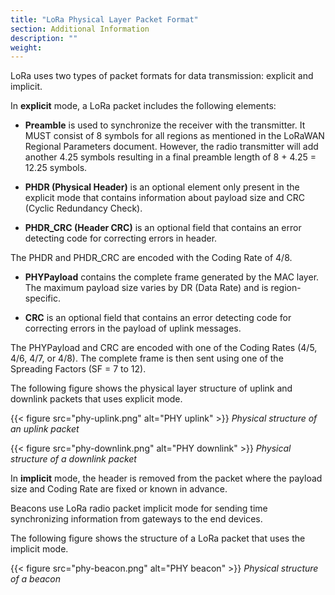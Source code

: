 ```yaml
---
title: "LoRa Physical Layer Packet Format"
section: Additional Information
description: ""
weight:
---
```


LoRa uses two types of packet formats for data transmission: explicit and implicit. 

In **explicit** mode, a LoRa packet includes the following elements: 

- **Preamble** is used to synchronize the receiver with the transmitter. It MUST consist of 8 symbols for all regions as mentioned in the LoRaWAN Regional Parameters document. However, the radio transmitter will add another 4.25 symbols resulting in a final preamble length of 8 + 4.25 = 12.25 symbols.

- **PHDR (Physical Header)** is an optional element only present in the explicit mode that contains information about payload size and CRC (Cyclic Redundancy Check).

- **PHDR_CRC (Header CRC)** is an optional field that contains an error detecting code for correcting errors in header.

The PHDR and PHDR_CRC are encoded with the Coding Rate of 4/8.

- **PHYPayload** contains the complete frame generated by the MAC layer. The maximum payload size varies by DR (Data Rate) and is region-specific.

- **CRC** is an optional field that contains an error detecting code for correcting errors in the payload of uplink messages.

The PHYPayload and CRC are encoded with one of the Coding Rates (4/5, 4/6, 4/7, or 4/8). The complete frame is then sent using one of the Spreading Factors (SF = 7 to 12).

The following figure shows the physical layer structure of uplink and downlink packets that uses explicit mode. 

{{< figure src="phy-uplink.png" alt="PHY uplink" >}}
_Physical structure of an uplink packet_

{{< figure src="phy-downlink.png" alt="PHY downlink" >}}
_Physical structure of a downlink packet_

In **implicit** mode, the header is removed from the packet where the payload size and Coding Rate are fixed or known in advance. 

Beacons use LoRa radio packet implicit mode for sending time synchronizing information from gateways to the end devices.

The following figure shows the structure of a LoRa packet that uses the implicit mode.

{{< figure src="phy-beacon.png" alt="PHY beacon" >}}
_Physical structure of a beacon_
